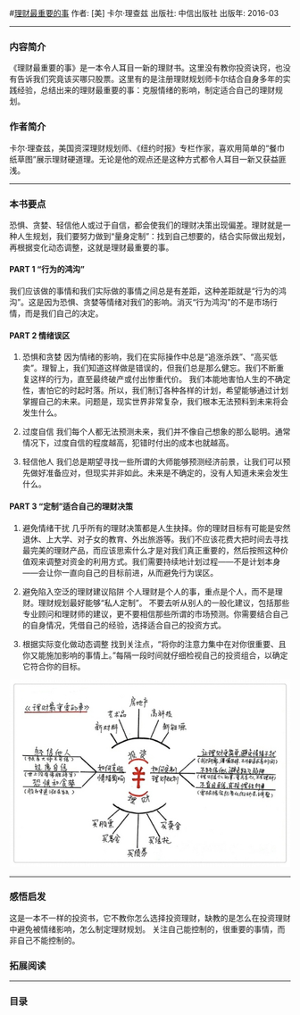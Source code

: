 #[理财最重要的事](https://book.douban.com/subject/26810021/)
作者:  [美] 卡尔·理查兹
出版社: 中信出版社
出版年: 2016-03
***
### 内容简介 
《理财最重要的事》是一本令人耳目一新的理财书。这里没有教你投资诀窍，也没有告诉我们究竟该买哪只股票。这里有的是注册理财规划师卡尔结合自身多年的实践经验，总结出来的理财最重要的事：克服情绪的影响，制定适合自己的理财规划。

### 作者简介 
卡尔·理查兹，美国资深理财规划师、《纽约时报》专栏作家，喜欢用简单的“餐巾纸草图”展示理财硬道理。无论是他的观点还是这种方式都令人耳目一新又获益匪浅。
***
### 本书要点
恐惧、贪婪、轻信他人或过于自信，都会使我们的理财决策出现偏差。理财就是一种人生规划，我们要努力做到“量身定制”：找到自己想要的，结合实际做出规划，再根据变化动态调整，这就是理财最重要的事。

#### PART 1 “行为的鸿沟”
我们应该做的事情和我们实际做的事情之间总是有差距，这种差距就是“行为的鸿沟”。这是因为恐惧、贪婪等情绪对我们的影响。消灭“行为鸿沟”的不是市场行情，而是我们自己的决定。

#### PART 2 情绪误区
1. 恐惧和贪婪
因为情绪的影响，我们在实际操作中总是“追涨杀跌”、“高买低卖”。理智上，我们知道这样做是错误的，但我们总是那么健忘。我们不断重复这样的行为，直至最终破产或付出惨重代价。
我们本能地害怕人生的不确定性，害怕它的时起时落。所以，我们制订各种各样的计划，希望能够通过计划掌握自己的未来。问题是，现实世界非常复杂，我们根本无法预料到未来将会发生什么。

2. 过度自信
我们每个人都无法预测未来，我们并不像自己想象的那么聪明。通常情况下，过度自信的程度越高，犯错时付出的成本也就越高。

3. 轻信他人
我们总是期望寻找一些所谓的大师能够预测经济前景，让我们可以预先做好准备应对，但现实并非如此。未来是不确定的，没有人知道未来会发生什么。

#### PART 3 “定制”适合自己的理财决策
1. 避免情绪干扰
几乎所有的理财决策都是人生抉择。你的理财目标有可能是安然退休、上大学、对子女的教育、外出旅游等。我们不应该花费大把时间去寻找最完美的理财产品，而应该思索什么才是对我们真正重要的，然后按照这种价值观来调整对资金的利用方式。我们需要持续地计划过程——不是计划本身——会让你一直向自己的目标前进，从而避免行为误区。

2. 避免陷入空泛的理财建议陷阱
个人理财是个人的事，重点是个人，而不是理财。理财规划最好能够“私人定制”。
不要去听从别人的一般化建议，包括那些专业顾问和理财师的建议，更不要相信那些所谓的市场预测。你需要结合自己的自身情况，凭借自己的经验，选择适合自己的投资方式。

3. 根据实际变化做动态调整
找到关注点，“将你的注意力集中在对你很重要、且你又能施加影响的事情上。”每隔一段时间就仔细检视自己的投资组合，以确定它符合你的目标。

![](./_image/2017-06-13-06-27-47.jpg)
***
### 感悟启发
这是一本不一样的投资书，它不教你怎么选择投资理财，缺教的是怎么在投资理财中避免被情绪影响，怎么制定理财规划。
关注自己能控制的，很重要的事情，而非自己不能控制的。

### 拓展阅读
***
### 目录